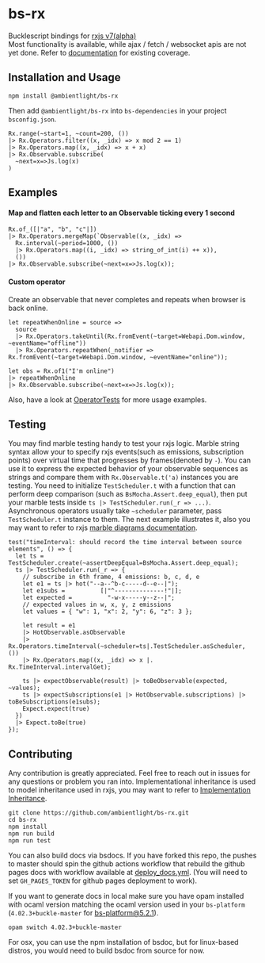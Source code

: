 # bs-rx
Bucklescript bindings for [rxjs v7(alpha)](https://github.com/ReactiveX/rxjs)  
Most functionality is available, while ajax / fetch / websocket apis are not yet done. Refer to [documentation](https://ambientlight.github.io/bs-rx) for existing coverage.

## Installation and Usage

```
npm install @ambientlight/bs-rx
```

Then add `@ambientlight/bs-rx` into `bs-dependencies` in your project `bsconfig.json`.


```reason
Rx.range(~start=1, ~count=200, ())
|> Rx.Operators.filter((x, _idx) => x mod 2 == 1)
|> Rx.Operators.map((x, _idx) => x + x)
|> Rx.Observable.subscribe(
  ~next=x=>Js.log(x)
)
```

## Examples

#### Map and flatten each letter to an Observable ticking every 1 second

```reason
Rx.of_([|"a", "b", "c"|])
|> Rx.Operators.mergeMap(`Observable((x, _idx) => 
  Rx.interval(~period=1000, ())
  |> Rx.Operators.map((i, _idx) => string_of_int(i) ++ x)), 
  ())
|> Rx.Observable.subscribe(~next=x=>Js.log(x));
```

#### Custom operator

Create an observable that never completes and repeats when browser is back online.

```reason
let repeatWhenOnline = source => 
  source
  |> Rx.Operators.takeUntil(Rx.fromEvent(~target=Webapi.Dom.window, ~eventName="offline"))
  |> Rx.Operators.repeatWhen(_notifier => Rx.fromEvent(~target=Webapi.Dom.window, ~eventName="online"));

let obs = Rx.of1("I'm online")
|> repeatWhenOnline
|> Rx.Observable.subscribe(~next=x=>Js.log(x));
```

Also, have a look at [OperatorTests](https://github.com/ambientlight/bs-rx/blob/master/__tests__/OperatorTests.re) for more usage examples.

## Testing

You may find marble testing handy to test your rxjs logic. Marble string syntax allow your to specify rxjs events(such as emissions, subscription points) over virtual time that progresses by frames(denoted by `-`). You can use it to express the expected behavior of your observable sequences as strings and compare them with `Rx.Observable.t('a)` instances you are testing. You need to initialize `TestScheduler.t` with a function that can perform deep comparison (such as `BsMocha.Assert.deep_equal`), then put your marble tests inside `ts |> TestScheduler.run(_r => ...)`. Asynchronous operators usually take `~scheduler` parameter, pass `TestScheduler.t` instance to them. The next example illustrates it, also you may want to refer to rxjs [marble diagrams documentation](https://rxjs-dev.firebaseapp.com/guide/testing/marble-testing).

```reason
test("timeInterval: should record the time interval between source elements", () => {
  let ts = TestScheduler.create(~assertDeepEqual=BsMocha.Assert.deep_equal);
  ts |> TestScheduler.run(_r => {
    // subscribe in 6th frame, 4 emissions: b, c, d, e
    let e1 = ts |> hot("--a--^b-c-----d--e--|");
    let e1subs =          [|"^--------------!"|];
    let expected =          "-w-x-----y--z--|";
    // expected values in w, x, y, z emissions
    let values = { "w": 1, "x": 2, "y": 6, "z": 3 };

    let result = e1
    |> HotObservable.asObservable
    |> Rx.Operators.timeInterval(~scheduler=ts|.TestScheduler.asScheduler, ())
    |> Rx.Operators.map((x, _idx) => x |. Rx.TimeInterval.intervalGet);

    ts |> expectObservable(result) |> toBeObservable(expected, ~values);
    ts |> expectSubscriptions(e1 |> HotObservable.subscriptions) |> toBeSubscriptions(e1subs);
    Expect.expect(true) 
  })
  |> Expect.toBe(true)
});
```

## Contributing

Any contribution is greatly appreciated. Feel free to reach out in issues for any questions or problem you ran into. Implementational inheritance is used to model inheritance used in rxjs, you may want to refer to [Implementation Inheritance](https://github.com/reasonml-community/bs-webapi-incubator#implementation-inheritance). 

```
git clone https://github.com/ambientlight/bs-rx.git
cd bs-rx
npm install
npm run build
npm run test
```

You can also build docs via bsdocs. If you have forked this repo, the pushes to master should spin the github actions workflow that rebuild the github pages docs with workflow available at [deploy_docs.yml](https://github.com/ambientlight/bs-rx/blob/master/.github/workflows/deploy_docs.yml). (You will need to set `GH_PAGES_TOKEN` for github pages deployment to work).

If you want to generate docs in local make sure you have opam installed with ocaml version matching the ocaml version used in your `bs-platform` (`4.02.3+buckle-master` for bs-platform@5.2.1).

```
opam switch 4.02.3+buckle-master
```

For osx, you can use the npm installation of bsdoc, but for linux-based distros, you would need to build bsdoc from source for now.